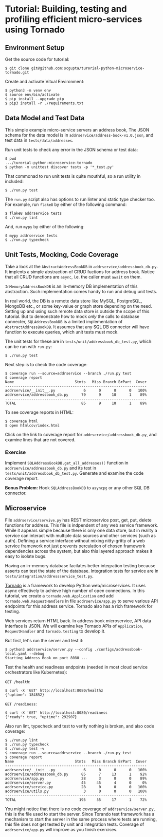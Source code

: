 # Tutorial: Building, testing and profiling efficient micro-services using Tornado

## Environment Setup

Get the source code for tutorial:
```
$ git clone git@github.com:scgupta/turorial-python-microservice-tornado.git
```

Create and activate Vitual Environment:
```
$ python3 -m venv env
$ source env/bin/activate
$ pip install --upgrade pip
$ pip3 install -r ./requirements.txt
```

## Data Model and Test Data

This simple example micro-service servers an address book, The JSON schema for the data model is in `addrservice/address-book-v1.0.json`, and test data in `tests/data/addresses`.

Run unit tests to check any error in the JSON schema or test data:
```
$ pwd
.../turorial-python-microservice-tornado
$ python -m unittest discover tests -p '*_test.py'
```

That commonad to run unit tests is quite mouthful, so a run utility in included:
```
$ ./run.py test
```

The `run.py` script also has options to run linter and static type checker too. For example, run `flake8` by either of the following command:
```
$ flake8 addrservice tests
$ ./run.py lint
```
And, run `mypy` by either of the following:
```
$ mypy addrservice tests
$ ./run.py typecheck
```

## Unit Tests, Mocking, Code Coverage

Take a look at the `AbstractAddressBookDB` in `addrservice/addressbook_db.py`. It implents a simple abstraction of CRUD fuctions for address book. Notice that all CRUD functions are `async`, i.e. the caller must `await` on them.

`InMemoryAddressBookDB` is an in-memory DB implementation of this abstraction. Such implementation comes handy to run and debug unit tests.

In real world, the DB is a remote data store like MySQL, PostgreSQL, MongoDB etc., or some key-value or graph store depending on the need. Setting up and using such remote data store is outside the scope of this tutorial. But to demonstrate how to mock _only_ the calls to database connecter, `SQLAddressBookDB` is a limited implementation of `AbstractAddressBookDB`. It assumes that any SQL DB connector will have function to execute queries, which unit tests must mock.

The unit tests for these are in `tests/unit/addressbook_db_test.py`, which can be run with `run.py`:
```
$ ./run.py test
```

Next step is to check the code coverage:
```
$ coverage run --source=addrservice --branch ./run.py test
$ coverage report
Name                            Stmts   Miss Branch BrPart  Cover
-----------------------------------------------------------------
addrservice/__init__.py             6      0      0      0   100%
addrservice/addressbook_db.py      79      9     10      1    89%
-----------------------------------------------------------------
TOTAL                              85      9     10      1    89%
```

To see coverage reports in HTML:
```
$ coverage html
$ open htmlcov/index.html
```

Click on the link to coverage report for `addrservice/addressbook_db.py`, and examine lines that are not covered.

### Exercise

Implement `SQLAddressBookDB.get_all_addresses()` function in `addrservice/addressbook_db.py` and its test in `tests/unit/addressbook_db_test.py`. Generate and examine the code coverage report.

**Bonus Problem:** Hook `SQLAddressBookDB` to `asyncpg` or any other SQL DB connector.


## Microservice

File `addrservice/servive.py` has REST microservice post, get, put, delete functions for address. This file is indpendent of any web service framework. While it appears simple because there is only one data store, but in reality a service can interact with multiple data sources and other services (such as auth). Defining a service interface without mixing nitty-gritty of a web service framework not just prevents perculation of chosen framework dependencies across the system, but also this layered approach makes it easy to isolate bugs.

Having an in-memory database facilates better integration testing because asserts can test the state of the database. Integration tests for service are in `tests/integration/addressservice_test.py`.

[Tornado](https://www.tornadoweb.org/) is a framework to develop Python web/microservices. It uses async effectively to achieve high number of open connections. In this tutorial, we create a `tornado.web.Application` and add `tornado.web.RequestHandlers` in file `addrservice/app.py` to serve various API endpoints for this address service. Tornado also has a rich framework for testing.

Web services return HTML back. In address book microservice, API data interface is JSON. We will examine key Tornado APIs of `Application`, `RequestHandler` and `tornado.testing` to develop it.

But first, let's run the server and test it:

```
$ python3 addrservice/server.py --config ./configs/addressbook-local.yaml --debug
Starting Address Book on port 8080 ...

```

Test the health and readiness endpoints (needed in most cloud service orchestrators like Kubernetes):

`GET /health`:
```
$ curl -X 'GET' http://localhost:8080/healthz
{"uptime": 184852}
``` 

`GET /readiness`:
```
$ curl -X 'GET' http://localhost:8080/readiness
{"ready": true, "uptime": 292907}
```

Also run lint, typecheck and test to verify nothing is broken, and also code coverage:
```
$ ./run.py lint
$ ./run.py typecheck
$ ./run.py test -v
$ coverage run --source=addrservice --branch ./run.py test
$ coverage report
Name                            Stmts   Miss Branch BrPart  Cover
-----------------------------------------------------------------
addrservice/__init__.py             6      0      0      0   100%
addrservice/addressbook_db.py      85      7     13      1    92%
addrservice/app.py                 28      3      0      0    89%
addrservice/server.py              45     45      4      0     0%
addrservice/service.py             28      0      0      0   100%
addrservice/utils.py                3      0      0      0   100%
-----------------------------------------------------------------
TOTAL                             195     55     17      1    72%
```

You might notice that there is no code coverage of `addrservice/server.py`, this is the file used to start the server. Since Torando test framework has a mechanism to start the server in the same process where tests are running, this file does not get tested by unit and integration tests. Coverage of `addrservice/app.py` will improve as you finish exercises.
